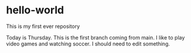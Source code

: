# hello-world
This is my first ever repository

Today is Thursday. 
This is the first branch coming from main.  I like to play video games and watching soccer.
I should need to edit something.
